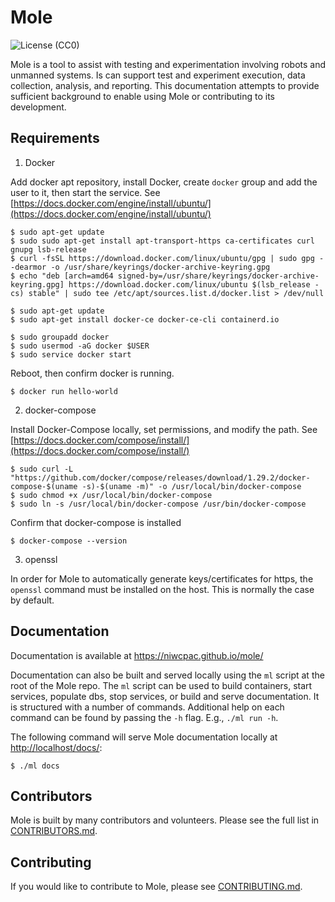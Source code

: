# **Mole**

![License (CC0)](https://img.shields.io/badge/license-CC0--1.0-brightgreen)

Mole is a tool to assist with testing and experimentation involving robots and unmanned systems. Is can support test and experiment execution, data collection, analysis, and reporting.  This documentation attempts to provide sufficient background to enable using Mole or contributing to its development.

## **Requirements**
1) Docker

Add docker apt repository, install Docker, create `docker` group and add the user to it, then start the service. See [https://docs.docker.com/engine/install/ubuntu/](https://docs.docker.com/engine/install/ubuntu/)

    $ sudo apt-get update
    $ sudo sudo apt-get install apt-transport-https ca-certificates curl gnupg lsb-release
    $ curl -fsSL https://download.docker.com/linux/ubuntu/gpg | sudo gpg --dearmor -o /usr/share/keyrings/docker-archive-keyring.gpg
    $ echo "deb [arch=amd64 signed-by=/usr/share/keyrings/docker-archive-keyring.gpg] https://download.docker.com/linux/ubuntu $(lsb_release -cs) stable" | sudo tee /etc/apt/sources.list.d/docker.list > /dev/null

    $ sudo apt-get update
    $ sudo apt-get install docker-ce docker-ce-cli containerd.io

    $ sudo groupadd docker
    $ sudo usermod -aG docker $USER
    $ sudo service docker start
Reboot, then confirm docker is running.
    
    $ docker run hello-world

2) docker-compose

Install Docker-Compose locally, set permissions, and modify the path. See [https://docs.docker.com/compose/install/](https://docs.docker.com/compose/install/)

    $ sudo curl -L "https://github.com/docker/compose/releases/download/1.29.2/docker-compose-$(uname -s)-$(uname -m)" -o /usr/local/bin/docker-compose
    $ sudo chmod +x /usr/local/bin/docker-compose
    $ sudo ln -s /usr/local/bin/docker-compose /usr/bin/docker-compose

Confirm that docker-compose is installed

    $ docker-compose --version

3) openssl


In order for Mole to automatically generate keys/certificates for https, the `openssl` command must be installed on the host. This is normally the case by default.


## **Documentation**

Documentation is available at https://niwcpac.github.io/mole/

Documentation can also be built and served locally using the `ml` script at the root of the Mole repo. The `ml` script can be used to build containers, start services, populate dbs, stop services, or build and serve documentation.  It is structured with a number of commands.  Additional help on each command 
can be found by passing the `-h` flag.  E.g., `./ml run -h`.

The following command will serve Mole documentation locally at [http://localhost/docs/](http://localhost/docs/):

    $ ./ml docs

## Contributors

Mole is built by many contributors and volunteers. Please see the full list in <a href="CONTRIBUTORS.md">CONTRIBUTORS.md</a>.

## Contributing

If you would like to contribute to Mole, please see <a href="CONTRIBUTING.md">CONTRIBUTING.md</a>.